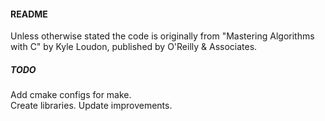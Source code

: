 #### README
Unless otherwise stated the code is originally from "Mastering Algorithms with C" by Kyle Loudon, published by O'Reilly & Associates.
 
##### TODO
Add cmake configs for make.  
Create libraries.
Update improvements.
